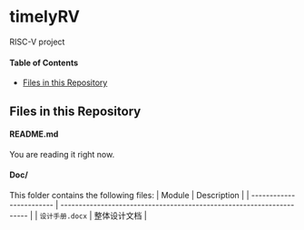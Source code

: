 # timelyRV
RISC-V project


#### Table of Contents

- [Files in this Repository](#files-in-this-repository)


Files in this Repository
------------------------

#### README.md

You are reading it right now.

#### Doc/

This folder contains the following files:
| Module                   | Description                                                           |
| ------------------------ | --------------------------------------------------------------------- |
| `设计手册.docx`           | 整体设计文档                                                           |